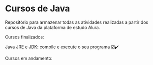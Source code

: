 # Cursos de Java

Repositório para armazenar todas as atividades realizadas a partir dos cursos de Java da plataforma de estudo Alura. 

Cursos finalizados:

Java JRE e JDK: compile e execute o seu programa ☑️✔️



Cursos em andamento: 
